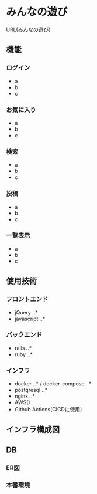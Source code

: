 # **みんなの遊び**

URL([みんなの遊び](ec2-54-64-100-9.ap-northeast-1.compute.amazonaws.com))

## 機能

### ログイン
- a
- b
- c

### お気に入り

- a
- b
- c

### 検索

- a
- b
- c

### 投稿

- a
- b
- c

### 一覧表示

- a
- b
- c

## 使用技術

### フロントエンド

- jQuery *.*.*
- javascript *.*.*

### バックエンド

- rails *.*.*
- ruby *.*.*

### インフラ

- docker *.*.* / docker-compose *.*.*
- postgresql *.*.*
- nginx *.*.*
- AWS()
- Github Actions(CICDに使用)

## インフラ構成図

## DB

### ER図



### 本番環境



